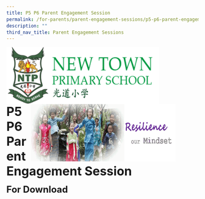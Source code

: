 ```yaml
---
title: P5 P6 Parent Engagement Session
permalink: /for-parents/parent-engagement-sessions/p5-p6-parent-engagement-session/
description: ""
third_nav_title: Parent Engagement Sessions
---
```

<img src="/images/logosub.png" style="width:400px;height:150px;margin-left:0px;" align="left">

<img src="/images/Header%20GIF.gif" style="width:380px;height:150px;margin-right:60px;" align="right">
<br><br><br><br><br><br>

**<font size="6">P5 P6 Parent Engagement Session</font>**

**<font size="5">For Download</font>**